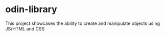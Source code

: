 # odin-library
This project showcases the ability to create and manipulate objects using JS/HTML and CSS
